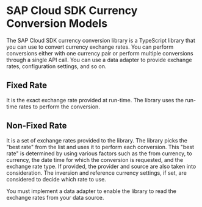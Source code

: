 # SAP Cloud SDK Currency Conversion Models

The SAP Cloud SDK currency conversion library is a TypeScript library that you can use to convert currency exchange rates. You can perform conversions either with one currency pair or perform multiple conversions through a single API call. You can use a data adapter to provide exchange rates, configuration settings, and so on.

## Fixed Rate

It is the exact exchange rate provided at run-time. The library uses the run-time rates to perform the conversion.

## Non-Fixed Rate

It is a set of exchange rates provided to the library. The library picks the "best rate" from the list and uses it to perform each conversion. This "best rate" is determined by using various factors such as the from currency, to currency, the date time for which the conversion is requested, and the exchange rate type. If provided, the provider and source are also taken into consideration. The inversion and reference currency settings, if set, are considered to decide which rate to use.

You must implement a data adapter to enable the library to read the exchange rates from your data source.
